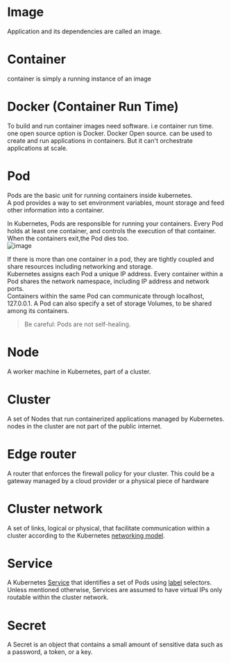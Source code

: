 # Image
Application and its dependencies are called an image.
# Container
container is simply a running instance of an image
# Docker (Container Run Time)
To build and run container images need software. i.e container run time.
one open source option is Docker.
Docker
	Open source.
	can be used to create and run applications in containers.
	But it can't orchestrate applications at scale.
# Pod
Pods are the basic unit for running containers inside kubernetes.  
A pod provides a way to set environment variables, mount storage and feed other information into a container.  

In Kubernetes, Pods are responsible for running your containers. 
Every Pod holds at least one container, and controls the execution of that container. When the containers exit,the Pod dies too.  
![image](https://user-images.githubusercontent.com/41310048/137701738-624dc8b4-4c52-46b8-90c4-1c7a44b5d595.png)

If there is more than one container in a pod, they are tightly coupled and share resources including networking and storage.  
Kubernetes assigns each Pod a unique IP address. Every container within a Pod shares the network namespace, including IP address and network ports.  
Containers within the same Pod can communicate through localhost, 127.0.0.1. A Pod can also specify a set of storage Volumes, to be shared among its containers.  
> Be careful: Pods are not self-healing.

# Node 
A worker machine in Kubernetes, part of a cluster.
# Cluster
A set of Nodes that run containerized applications managed by Kubernetes.
nodes in the cluster are not part of the public internet.
# Edge router
A router that enforces the firewall policy for your cluster. This could be a gateway managed by a cloud provider or a physical piece of hardware
# Cluster network
A set of links, logical or physical, that facilitate communication within a cluster according to the Kubernetes [networking model](https://kubernetes.io/docs/concepts/cluster-administration/networking/).
# Service 
A Kubernetes [Service](https://kubernetes.io/docs/concepts/services-networking/service/) that identifies a set of Pods using [label](https://kubernetes.io/docs/concepts/overview/working-with-objects/labels) selectors. Unless mentioned otherwise, Services are assumed to have virtual IPs only routable within the cluster network.

# Secret
A Secret is an object that contains a small amount of sensitive data such as a password, a token, or a key.